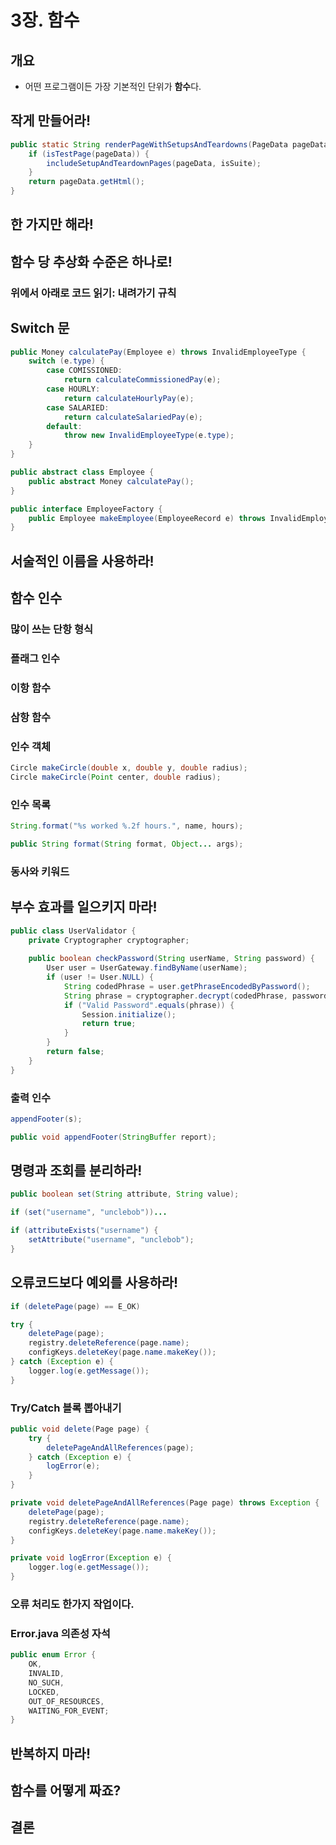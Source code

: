 # 3장. 함수 

## 개요 

* 어떤 프로그램이든 가장 기본적인 단위가 **함수**다.

## 작게 만들어라!

```java
public static String renderPageWithSetupsAndTeardowns(PageData pageData, boolean isSuite) throws Exception {
    if (isTestPage(pageData)) {
        includeSetupAndTeardownPages(pageData, isSuite);
    }
    return pageData.getHtml();
}
```


## 한 가지만 해라!

## 함수 당 추상화 수준은 하나로!

### 위에서 아래로 코드 읽기: 내려가기 규칙

## Switch 문 

```java
public Money calculatePay(Employee e) throws InvalidEmployeeType {
    switch (e.type) {
        case COMISSIONED:
            return calculateCommissionedPay(e);
        case HOURLY:
            return calculateHourlyPay(e);
        case SALARIED:
            return calculateSalariedPay(e);
        default:
            throw new InvalidEmployeeType(e.type);
    }
}
```


```java
public abstract class Employee {
    public abstract Money calculatePay();
}

public interface EmployeeFactory {
    public Employee makeEmployee(EmployeeRecord e) throws InvalidEmployeeType;
}
```


## 서술적인 이름을 사용하라! 

## 함수 인수 

### 많이 쓰는 단항 형식 

### 플래그 인수 

### 이항 함수 

### 삼항 함수 


### 인수 객체 

```java
Circle makeCircle(double x, double y, double radius);
Circle makeCircle(Point center, double radius);
```

### 인수 목록 

```java
String.format("%s worked %.2f hours.", name, hours);
```

```java
public String format(String format, Object... args);
```

### 동사와 키워드 

## 부수 효과를 일으키지 마라! 

```java
public class UserValidator {
    private Cryptographer cryptographer;
    
    public boolean checkPassword(String userName, String password) {
        User user = UserGateway.findByName(userName);
        if (user != User.NULL) {
            String codedPhrase = user.getPhraseEncodedByPassword();
            String phrase = cryptographer.decrypt(codedPhrase, password);
            if ("Valid Password".equals(phrase)) {
                Session.initialize();
                return true;
            }
        }
        return false;
    }
}
```

### 출력 인수 

```java
appendFooter(s);
```

```java
public void appendFooter(StringBuffer report);
```

## 명령과 조회를 분리하라!

```java
public boolean set(String attribute, String value);
```

```java
if (set("username", "unclebob"))...
```

```java
if (attributeExists("username") {
    setAttribute("username", "unclebob");
}
```

## 오류코드보다 예외를 사용하라!

```java
if (deletePage(page) == E_OK)
```

```java
try { 
    deletePage(page);
    registry.deleteReference(page.name);
    configKeys.deleteKey(page.name.makeKey());
} catch (Exception e) {
    logger.log(e.getMessage());
}
```


### Try/Catch 블록 뽑아내기

```java
public void delete(Page page) {
    try {
        deletePageAndAllReferences(page);
    } catch (Exception e) {
        logError(e);
    }
}

private void deletePageAndAllReferences(Page page) throws Exception {
    deletePage(page);
    registry.deleteReference(page.name);
    configKeys.deleteKey(page.name.makeKey());
}

private void logError(Exception e) {
    logger.log(e.getMessage());
}
```

### 오류 처리도 한가지 작업이다. 

### Error.java 의존성 자석

```java
public enum Error {
    OK,
    INVALID,
    NO_SUCH,
    LOCKED,
    OUT_OF_RESOURCES,
    WAITING_FOR_EVENT;
}
```

## 반복하지 마라! 

## 함수를 어떻게 짜죠?

## 결론 
